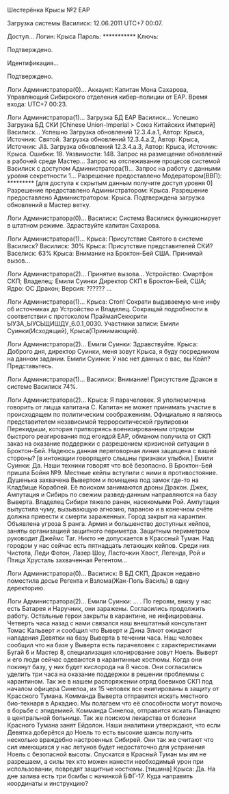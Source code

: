 
Шестерёнка Крысы №2 ЕАР 

Загрузка системы Василиск: 12.06.2011 UTC+7 00:07.

Доступ...
Логин: Крыса
Пароль: ***********
Ключь: 

Подтверждено.

Идентификация...

Подтверждено.

Логи Администратора(0)...
Аккаунт: Капитан Мона Сахарова, Управляющий Сибирского отделения кибер-полиции от ЕАР.
Время входа: UTC+7 00:23.

Логи Администратора(1)...
Загрузка БД ЕАР Василиск... Успешно 
Загрузка БД СКИ [Chinese Union-Imperial > Союз Китайских Империй] Василиск... Успешно 
Загрузка обновлений 12.3.4.а.1, Автор: Крыса, Источник: Святой.
Загрузка обновлений 12.3.4.а.2, Автор: Крыса, Источник: Jiǎ.
Загрузка обновлений 12.3.4.а.3, Автор: Крыса, Источник: Крыса.
Ошибки: 18.
Уязвимости: 148.
Запрос на размещение обновлений в рабочей среде Мастер...
    Запрос на отслеживание процесов системой Василиск с доступом Администратора(1)...
        Запрос на работу с данными уровня секретности 1...
        Разрешение предоставлено Модератором(ВВП): *********
        [для доступа к скрытым данным получите доступ уровня 0]
    Разрешение предоставлено Администратором: Крыса.
Разрешение предоставлено Администратором: Крыса.
Подтверждена загрузка обновлений в Мастер ветку.

Логи Администратора(0)...
Василиск: Система Василиск функционирует в штатном режиме. Здраствуйте капитан Сахарова.

Логи Администратора(1)...
Крыса: Присутствие Святого в системе Василиск?
Василиск: 30%
Крыса: Присутствие представителей СКИ?
Васелиск: 63%
Крыса: Внимание на Броктон-Бей США. Принимай вызов...

Логи Администратора(2)...
Принятие вызова... Устройство: Смартфон СКП; Владелец: Емили Суинки Директор СКП в Броктон-Бей, США; Ядро: ОС Дракон; Версия: ?????? ...

Логи Администратора(1)...
Крыса: Стоп! Сократи выдаваемую мне инфу об источниках до Устройство и Владелец. Сокращай подробности в соответствии с протоколом ПраймалСекюрити ЫУЗА_ЫУСЬЩИШДУ_6.0.1_0030.
Участники записи: Емили Суинки(Исходящий), Крыса(Принимающий).

Логи Администратора(2)...
Емили Суинки: Здравствуйте.
Крыса: Доброго дня, директор Суинки, меня зовут Крыса, я буду посредником на данном задании.
Емили Суинки: У нас нет данных о вас, вы Кейп? Представьтесь.

Логи Администратора(1)...
Василиск: Внимание! Присутствие Дракон в системе Василиск 74%.  

Логи Администратора(2)...
Крыса: Я парачеловек. Я уполномочена говорить от лицца капитана С. Капитан не может принимать участие в происходящем по политическим соображениям. Официально я являюсь представителем независимой террорситической групировки Перекидыши, которая притворяясь военизированным отрядом быстрого реагирования под егоидой ЕАР, обманом получила от СКП заказ на оказание поддержки с разрешением кризисной ситуации в Броктон-Бей. Надеюсь данная переговорная линия защищена с вашей стороны? [в интонации говорящего слышны признаки улыбки.]
Емили Суинки: Да. Наши техники говорят что всё безопасно. В Броктон-Бей пришла Бойня №9. Местные кейпы вступили с ними в противостояние. Душенька захвачена Вывертом и помещена под замок где-то на Кладбище Кораблей. Её поиском занимаются дроны Дракон. Джек, Ампутация и Сибирь по свежим развед-данным направляются на базу Выверта. Владелец Сибири тяжело ранен, насекомыми Рой. Ампутация выпустила чуму, вызывающую агнозию, параною и в конечном счёте должна привести к смерти зараженных. Город закрыт на карантин. Объявлена угроза S ранга. Армия и большенство доступных кейпов, заняты организацией защитного периметра. Защитным периметром руководит Джеймс Таг. Никто не допускается в Крассный Туман. Над городом у нас сейчас есть пятнадцать летающих кейпов. Среди них Чистота, Леди Фотон, Лазер Шоу, Ласточкин Хвост, Легенда, Рой и Птица Хрусталь захваченная Регентом...

Логи Администратора(0)...
Василиск: В БД СКП, Дракон недавно поместила досье Регента и Взлома(Жан-Поль Василь) в одну деректорию.

Логи Администратора(2)...
Емили Суинки: ... . По героям, внизу у нас есть Батарея и Наручник, они заражены. Согласились продолжить работу. Остальные герои закрыты в карантине, не инфицированы. Четверть часа назад с нами связался наш внештатный консультант Томас Кальверт и сообщил что Выверт и Дина Элкот ожидают нападения Девятки на базу Выверта в течении часа. Наш человек сообщил что на базе у Выверта есть парачеловек с характеристиками Бугай 6 и Мастер 8, специализация клонирование зовут Ноель. Выверт и его люди сейчас одеваются в карантинные костюмы. Когда они покинут базу, у них будет кислорода на 8 часов. Они согласились уделить три часа на оказание поддержки в решении проблеммы с карантином. Так же в нашем распоряжении отряд боевиков СКП под началом офицера Синелоа, их 15 человек все екипированы в защиту от Крассного Тумана. Комманда Выверта отправится искать местного био-технаря в Аркадию. Мы полагаем что её способности могут помочь в борьбе с эпидемией. Комманда Синелоа, отправится искать Панацею в центральной больнице. Так же поиском лекарства от болезни Красного Тумана занят Ейдолон. Наши аналитики утверждают, что если Девятка доберётся до Ноель то есть высокие шансы получить несколько враждебно настроенных Сибирей. Они так же считают что сил имеющихся у нас летунов будет недостаточно для устранения Ноель с безопасной высоты. Спускатся в Красный Туман мы им не разрешаем, а силы тех кто можен нанести необходимый урон при использовании, повредят защитные костюмы.
[тишина]
Крыса: Да. На дне залива есть три бомбы с начинкой БФГ-17. Куда направить координаты и инструкцию?

